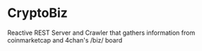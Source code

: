 # CryptoBiz
Reactive REST Server and Crawler that gathers information from coinmarketcap and 4chan's /biz/ board

